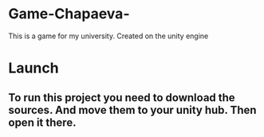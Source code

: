 # Game-Chapaeva-
This is a game for my university. Created on the unity engine


<h1>Launch</h1>
<h2>To run this project you need to download the sources. And move them to your unity hub. Then open it there.</h2>
